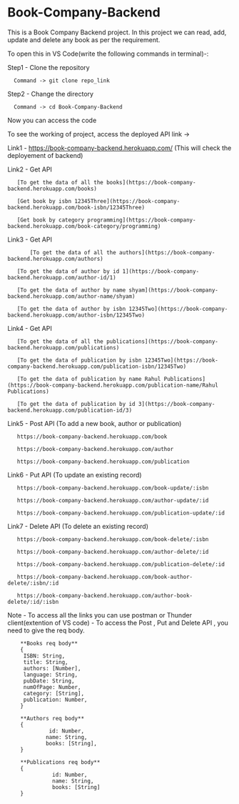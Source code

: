 # Book-Company-Backend

This is a Book Company Backend project.
In this project we can read, add, update and delete any book as per the requirement.

To open this in VS Code(write the following commands in terminal)-:
  
  Step1 - Clone the repository 
          
	  Command -> git clone repo_link
  
  Step2 - Change the directory
          
	  Command -> cd Book-Company-Backend
 
 Now you can access the code

To see the working of project, access the deployed API link -> 
   
   Link1 - https://book-company-backend.herokuapp.com/
        (This will check the deployement of backend)
       
   Link2 -   Get API 
   
   	   [To get the data of all the books](https://book-company-backend.herokuapp.com/books)
           
	   [Get book by isbn 12345Three](https://book-company-backend.herokuapp.com/book-isbn/12345Three)
           
	   [Get book by category programming](https://book-company-backend.herokuapp.com/book-category/programming)
           
   Link3 -   Get API 
   
           [To get the data of all the authors](https://book-company-backend.herokuapp.com/authors)
           
	   [To get the data of author by id 1](https://book-company-backend.herokuapp.com/author-id/1)
           
	   [To get the data of author by name shyam](https://book-company-backend.herokuapp.com/author-name/shyam)
           
	   [To get the data of author by isbn 12345Two](https://book-company-backend.herokuapp.com/author-isbn/12345Two)
           
   Link4 -   Get API 
   	
	   [To get the data of all the publications](https://book-company-backend.herokuapp.com/publications)
           
	   [To get the data of publication by isbn 12345Two](https://book-company-backend.herokuapp.com/publication-isbn/12345Two)
           
	   [To get the data of publication by name Rahul Publications](https://book-company-backend.herokuapp.com/publication-name/Rahul Publications)
           
	   [To get the data of publication by id 3](https://book-company-backend.herokuapp.com/publication-id/3)
        
         
   Link5 - Post API (To add a new book, author or publication)
           
	   https://book-company-backend.herokuapp.com/book
           
	   https://book-company-backend.herokuapp.com/author
           
	   https://book-company-backend.herokuapp.com/publication
           
   Link6 - Put API (To update an existing record)
           
	   https://book-company-backend.herokuapp.com/book-update/:isbn
           
	   https://book-company-backend.herokuapp.com/author-update/:id
           
	   https://book-company-backend.herokuapp.com/publication-update/:id
           
   Link7 - Delete API (To delete an existing record) 
           
	   https://book-company-backend.herokuapp.com/book-delete/:isbn
           
	   https://book-company-backend.herokuapp.com/author-delete/:id
           
	   https://book-company-backend.herokuapp.com/publication-delete/:id
           
	   https://book-company-backend.herokuapp.com/book-author-delete/:isbn/:id
           
	   https://book-company-backend.herokuapp.com/author-book-delete/:id/:isbn
         
   Note - To access all the links you can use postman or Thunder client(extention of VS code)
        - To access the Post , Put and Delete API , you need to give the req body.

        **Books req body** 
        {
         ISBN: String,
         title: String,
         authors: [Number],
         language: String,
         pubDate: String,
         numOfPage: Number,
         category: [String],
         publication: Number,
        }
           
        **Authors req body** 
        {
                 id: Number,
                name: String,
                books: [String],
        }

        **Publications req body** 
        {
                  id: Number,
                  name: String,
                  books: [String]
        }
